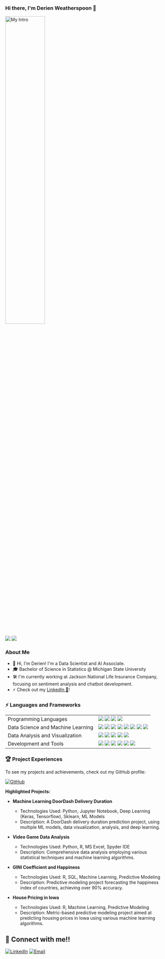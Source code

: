### Hi there, I'm Derien Weatherspoon 👋

<img src='https://media.licdn.com/dms/image/D5616AQGh1ob8JvtYMQ/profile-displaybackgroundimage-shrink_350_1400/0/1719090937681?e=1724889600&v=beta&t=M5rimIaWciZql6BxgT3ZcY-EZbvMwYLb_ukycEomWro' title='Derien Weatherspoon' width='50%' alt='My Intro' />

![](https://github.com/dweath411/stats/blob/master/generated/overview.svg)
![](https://github.com/dweath411/stats/blob/master/generated/languages.svg)

### About Me

- 👋 Hi, I'm Derien! I'm a Data Scientist and AI Associate.
- 🎓 Bachelor of Science in Statistics @ Michigan State University
- 🛠️ I'm currently working at Jackson National Life Insurance Company, focusing on sentiment analysis and chatbot development.
- ⚡ Check out my <a href="https://www.linkedin.com/in/derienweatherspoon/" target="_blank" rel="noreferrer noopener">LinkedIn 🔵</a>!

### ⚡ Languages and Frameworks
<table>
  <tr>
    <td>Programming Languages</td>
    <td>
      <img src="https://img.shields.io/badge/Python-3670A0?style=flat-square&logo=python&logoColor=ffdd54"/>
      <img src="https://img.shields.io/badge/R-%23276DC3.svg?style=flat-square&logo=r&logoColor=white"/>
      <img src="https://img.shields.io/badge/SQL-%2300f.svg?style=flat-square&logo=sqlite&logoColor=white"/>
      <img src="https://img.shields.io/badge/Julia-%231A1A1A.svg?style=flat-square&logo=julia&logoColor=white"/>
    </td>
  </tr>

  <tr>
    <td>Data Science and Machine Learning</td>
    <td>
      <img src="https://img.shields.io/badge/Sci--kit%20learn-%23F7931E.svg?style=flat-square&logo=scikit-learn&logoColor=white"/>
      <img src="https://img.shields.io/badge/TensorFlow-%23FF6F00.svg?style=flat-square&logo=tensorflow&logoColor=white"/>
      <img src="https://img.shields.io/badge/Keras-%23D00000.svg?style=flat-square&logo=keras&logoColor=white"/>
      <img src="https://img.shields.io/badge/MLflow-%231E4C5C.svg?style=flat-square&logo=mlflow&logoColor=white"/>
      <img src="https://img.shields.io/badge/NLP-%23000000.svg?style=flat-square&logo=python&logoColor=white"/>
      <img src="https://img.shields.io/badge/LLAMA--2-%232769AF.svg?style=flat-square&logo=llama&logoColor=white"/>
      <img src="https://img.shields.io/badge/XGBoost-%23FF6600.svg?style=flat-square&logo=xgboost&logoColor=white"/>
      <img src="https://img.shields.io/badge/Deep%20Learning-%23007ACC.svg?style=flat-square&logo=deeplearning&logoColor=white"/>
    </td>
  </tr>

  <tr>
    <td>Data Analysis and Visualization</td>
    <td>
      <img src="https://img.shields.io/badge/Tableau-%23E97627.svg?style=flat-square&logo=tableau&logoColor=white"/>
      <img src="https://img.shields.io/badge/Power%20BI-%23F2C811.svg?style=flat-square&logo=power-bi&logoColor=white"/>
      <img src="https://img.shields.io/badge/Bayesian%20Methods-%232093FF.svg?style=flat-square&logo=bayesian-methods&logoColor=white"/>
      <img src="https://img.shields.io/badge/A/B%20Testing-%23FF6600.svg?style=flat-square&logo=ab-testing&logoColor=white"/>
      <img src="https://img.shields.io/badge/Data%20Pipelines-%231572B6.svg?style=flat-square&logo=data-pipelines&logoColor=white"/>
    </td>
  </tr>

  <tr>
    <td>Development and Tools</td>
    <td>
      <img src="https://img.shields.io/badge/Git-%23F05032.svg?style=flat-square&logo=git&logoColor=white"/>
      <img src="https://img.shields.io/badge/Azure%20Databricks-%230072C6.svg?style=flat-square&logo=databricks&logoColor=white"/>
      <img src="https://img.shields.io/badge/Apache%20Spark-%23E25A1C.svg?style=flat-square&logo=apache-spark&logoColor=white"/>
      <img src="https://img.shields.io/badge/Spyder%20IDE-%231E4C5C.svg?style=flat-square&logo=spyder-ide&logoColor=white"/>
       <img src="https://img.shields.io/badge/Jupyter-%23F37626.svg?style=flat-square&logo=jupyter&logoColor=white"/>
      <img src="https://img.shields.io/badge/RStudio-%235C55E6.svg?style=flat-square&logo=rstudio&logoColor=white"/>
    </td>
  </tr>
  
</table>

### 🏆 Project Experiences

To see my projects and achievements, check out my GitHub profile:

[![GitHub](https://img.shields.io/badge/GitHub-Profile-181717?style=flat-square&logo=github&logoColor=white)](https://github.com/dweath411)

**Highlighted Projects:**

- **Machine Learning DoorDash Delivery Duration**
  - Technologies Used: Python, Jupyter Notebook, Deep Learning (Keras, Tensorflow), Sklearn, ML Models
  - Description: A DoorDash delivery duration prediction project, using multiple ML models, data visualization, analysis, and deep learning.

- **Video Game Data Analysis**
  - Technologies Used: Python, R, MS Excel, Spyder IDE
  - Description: Comprehensive data analysis employing various statistical techniques and machine learning algorithms.

- **GINI Coefficient and Happiness**
  - Technologies Used: R, SQL, Machine Learning, Predictive Modeling
  - Description: Predictive modeling project forecasting the happiness index of countries, achieving over 90% accuracy.

- **House Pricing in Iowa**
  - Technologies Used: R, Machine Learning, Predictive Modeling
  - Description: Metric-based predictive modeling project aimed at predicting housing prices in Iowa using various machine learning algorithms.

## 🤝 Connect with me!!

[![LinkedIn](https://img.shields.io/badge/LinkedIn-%230077B5.svg?style=for-the-badge&logo=linkedin&logoColor=white)](https://www.linkedin.com/in/derienweatherspoon)
[![Email](https://img.shields.io/badge/Email-%23D14836.svg?style=for-the-badge&logo=gmail&logoColor=white)](mailto:djamesw411@gmail.com)
